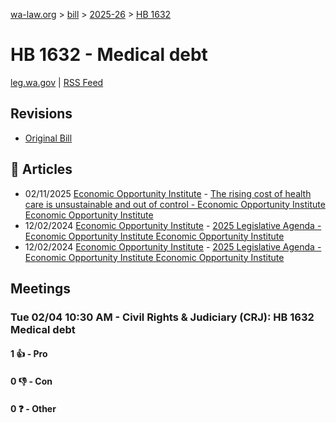 [wa-law.org](/) > [bill](/bill/) > [2025-26](/bill/2025-26/) > [HB 1632](/bill/2025-26/hb/1632/)

# HB 1632 - Medical debt
[leg.wa.gov](https://app.leg.wa.gov/billsummary?BillNumber=1632&Year=2025&Initiative=false) | [RSS Feed](./rss.xml)

## Revisions
* [Original Bill](1/)

## 📰 Articles
* 02/11/2025 [Economic Opportunity Institute](/org/economic_opportunity_institute/) - [The rising cost of health care is unsustainable and out of control - Economic Opportunity Institute Economic Opportunity Institute](https://www.opportunityinstitute.org/blog/post/health-care-costs-unsustainable-out-of-control/#:~:text=House%20Bill%201632)
* 12/02/2024 [Economic Opportunity Institute](/org/economic_opportunity_institute/) - [2025 Legislative Agenda - Economic Opportunity Institute Economic Opportunity Institute](https://www.opportunityinstitute.org/2025-legislative-agenda/#:~:text=House%20Bill%201632)
* 12/02/2024 [Economic Opportunity Institute](/org/economic_opportunity_institute/) - [2025 Legislative Agenda - Economic Opportunity Institute Economic Opportunity Institute](https://www.opportunityinstitute.org/current-projects__trashed/2025-legislative-agenda/#:~:text=House%20Bill%201632)

## Meetings
### Tue 02/04 10:30 AM - Civil Rights & Judiciary (CRJ): HB 1632 Medical debt
#### 1 👍 - Pro

#### 0 👎 - Con

#### 0 ❓ - Other
